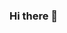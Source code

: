 ### Hi there 👋

<!--
**kelseysry/kelseysry** is a ✨ _special_ ✨ repository because its `README.md` (this file) appears on your GitHub profile.

Here are some ideas to get you started:

- 🔭 I’m currently working on further strengthening my skills in Javascript and Python. 
- 💬 Ask me about dating apps! 
- 📫 How to reach me: [email](ksry@alumni.stanford.edu)
- 😄 Pronouns: She/Her
- ⚡ Fun fact: I lived and worked in Cambodia for about a year so I'm a walking yelp review for restaurants in Phnom Penh, Cambodia. I ate out everyday so I've tried everything from insects to luxury dining. 
-->
